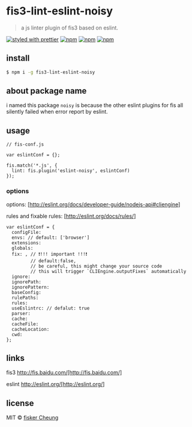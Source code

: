 # fis3-lint-eslint-noisy

> a js linter plugin of fis3 based on eslint.

[![styled with prettier](https://img.shields.io/badge/styled_with-prettier-ff69b4.svg?style=flat-square)](https://github.com/prettier/prettier)
[![npm](https://img.shields.io/npm/v/fis3-lint-eslint-noisy.svg?style=flat-square)](https://www.npmjs.com/package/fis3-lint-eslint-noisy)
[![npm](https://img.shields.io/npm/dt/fis3-lint-eslint-noisy.svg?style=flat-square)](https://www.npmjs.com/package/fis3-lint-eslint-noisy)
[![npm](https://img.shields.io/npm/dm/fis3-lint-eslint-noisy.svg?style=flat-square)](https://www.npmjs.com/package/fis3-lint-eslint-noisy)

## install

```sh
$ npm i -g fis3-lint-eslint-noisy
```

## about package name
i named this package `noisy` is because the other eslint plugins for fis all silently failed when error report by eslint.

## usage
```
// fis-conf.js

var eslintConf = {};

fis.match('*.js', {
  lint: fis.plugin('eslint-noisy', eslintConf)
});
```

### options

options: [http://eslint.org/docs/developer-guide/nodejs-api#cliengine]

rules and fixable rules: [http://eslint.org/docs/rules/]

```
var eslintConf = {
  configFile:
  envs: // default: ['browser']
  extensions:
  globals:
  fix: , // ❗!!! important !!!❗
         // default:false,
         // be careful, this might change your source code
         // this will trigger `CLIEngine.outputFixes` automatically
  ignore:
  ignorePath:
  ignorePattern:
  baseConfig:
  rulePaths:
  rules:
  useEslintrc: // defalut: true
  parser:
  cache:
  cacheFile:
  cacheLocation:
  cwd:
};
```



## links

  fis3 http://fis.baidu.com/[http://fis.baidu.com/]

  eslint http://eslint.org/[http://eslint.org/]


## license
MIT © [fisker Cheung](https://github.com/fisker)

